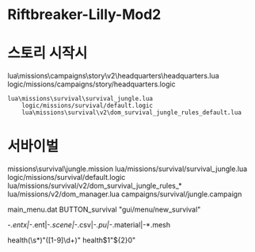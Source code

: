 # Riftbreaker-Lilly-Mod2
 

# 스토리 시작시
lua\missions\campaigns\story\v2\headquarters\headquarters.lua
    logic/missions/campaigns/story/headquarters.logic
    
    lua\missions\survival\survival_jungle.lua
        logic/missions/survival/default.logic
        lua\missions\survival\v2\dom_survival_jungle_rules_default.lua
		
# 서바이벌
missions\survival\jungle.mission
	lua/missions/survival/survival_jungle.lua
		logic/missions/survival/default.logic
		lua/missions/survival/v2/dom_survival_jungle_rules_*
		lua/missions/v2/dom_manager.lua
	campaigns/survival/jungle.campaign


main_menu.dat
	BUTTON_survival                         "gui/menu/new_survival"
	
	
-*.entx|-*.ent|-*.scene|-*.csv|-*.pu|-*.material|-*.mesh

health(\s*)"([1-9]\d+)"
health$1"${2}0"